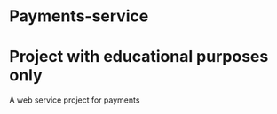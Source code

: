 # Payments-service
<h1>Project with educational purposes only</h1>
A web service project for payments
